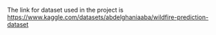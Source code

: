 The link for dataset used in the project is
https://www.kaggle.com/datasets/abdelghaniaaba/wildfire-prediction-dataset

